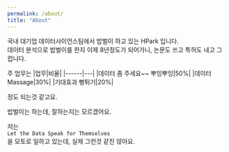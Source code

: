 ```yaml
---
permalink: /about/
title: "About"
---
```


국내 대기업 데이터사이언스팀에서 밥벌이 하고 있는 HPark 입니다.  
데이터 분석으로 밥벌이를 한지 이제 8년정도가 되어가니, 논문도 쓰고 특허도 내고 그럽니다.  

주 업무는
|업무|비율|
|------|---|
|데이터 좀 주세요~~ 뿌잉뿌잉|50%|
|데이터 Massage|30%|
|기대효과 뻥튀기|20%|

정도 되는것 같고요.

밥벌이는 하는데, 잘하는지는 모르겠어요.


저는  
`Let the Data Speak for Themselves`  
을 모토로 일하고 있는데, 실제 그런것 같진 않아요.
